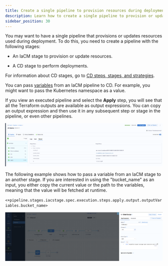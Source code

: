 ```yaml
---
title: Create a single pipeline to provision resources during deployment
description: Learn how to create a single pipeline to provision or update resources used during deployment.
sidebar_position: 30
---
```


You may want to have a single pipeline that provisions or updates resources used during deployment. To do this, you need to create a pipeline with the following stages:

*  An IaCM stage to provision or update resources.

* A CD stage to perform deployments.

For information about CD stages, go to [CD steps, stages, and strategies](/docs/continuous-delivery/x-platform-cd-features/executions/stages-steps-strategies.md).

You can pass [variables](/docs/platform/12_Variables-and-Expressions/add-a-variable.md) from an IaCM pipeline to CD. For example, you might want to pass the Kubernetes namespace as a value. 

If you view an executed pipeline and select the **Apply** step, you will see that all the Terraform outputs are available as output expressions. You can copy an output expression and then use it in any subsequent step or stage in the pipeline, or even other pipelines.

![Output](./static/output.png)

The following example shows how to pass a variable from an IaCM stage to an another stage. If you are interested in using the "bucket_name" as an input, you either copy the current value or the path to the variables, meaning that the value will be fetched at runtime.

`<+pipeline.stages.iacstage.spec.execution.steps.apply.output.outputVariables.bucket_name>`

![Example of how to pass a variable](./static/shell-script.png)